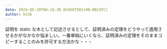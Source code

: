 ```yaml
---
date: 2024-05-20T04:16:38.034597581+00:00[UTC]
author: kt3k
---
```

証明を static な木として記述させるとして、証明済みの定理をどうやって適用させるかがなかなか悩ましい。一番単純にいくなら、証明済みの定理をそのままコピーすることのみを許可する方法かな・・・
